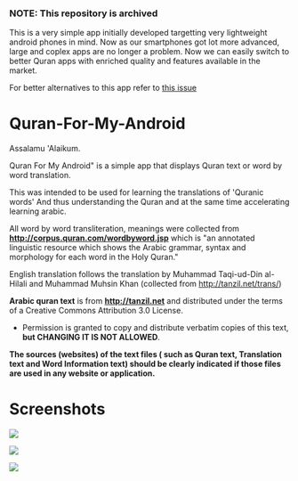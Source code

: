 ### NOTE: This repository is archived
This is a very simple app initially developed targetting very lightweight android phones in mind. Now as our smartphones got lot more advanced, large and coplex apps are no longer a problem. Now we can easily switch to better Quran apps with enriched quality and features available in the market.

For better alternatives to this app refer to [this issue](https://github.com/frrahat/Quran-For-My-Android/issues/20)


# Quran-For-My-Android


Assalamu 'Alaikum.

Quran For My Android" is a simple app that displays Quran text or word by word translation.

This was intended to be used for learning the translations of 'Quranic words' And thus understanding the Quran and at the same time accelerating learning arabic.

All word by word transliteration, meanings were collected from <b>http://corpus.quran.com/wordbyword.jsp</b> which is "an annotated linguistic resource which shows the Arabic grammar, syntax and morphology for each word in the Holy Quran."

English translation follows the translation by Muhammad Taqi-ud-Din al-Hilali and Muhammad Muhsin Khan (collected from http://tanzil.net/trans/)

<b>Arabic quran text</b> is from <b>http://tanzil.net</b> and distributed under the terms of a Creative Commons Attribution 3.0 License.
- Permission is granted to copy and distribute verbatim copies of this text, <b>but CHANGING IT IS NOT ALLOWED</b>.

<b>The sources (websites) of the text files ( such as Quran text, Translation text and Word Information text) should be clearly indicated if those files are used in any website or application.</b>


Screenshots
=================
![](https://github.com/frrahat/Quran-For-My-Android/blob/master/screenshots/home%20screen%20v1.5.1.png)

![](https://github.com/frrahat/Quran-For-My-Android/blob/master/screenshots/word%20by%20word%20text%20v1.5.1.png)

![](https://github.com/frrahat/Quran-For-My-Android/blob/master/screenshots/preferred%20action%20setting%20v1.5.1.png)

